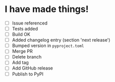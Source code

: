 # I have made things!

<!-- 
Thank you for your contribution.
Please use the following checklist (insofar applicable) 
to make sure you didn't miss anything.
-->

- [ ] Issue referenced
- [ ] Tests added
- [ ] Build OK
- [ ] Added changelog entry (section 'next release')
- [ ] Bumped version in `pyproject.toml`
- [ ] Merge PR
- [ ] Delete branch
- [ ] Add tag
- [ ] Add GitHub release
- [ ] Publish to PyPI
